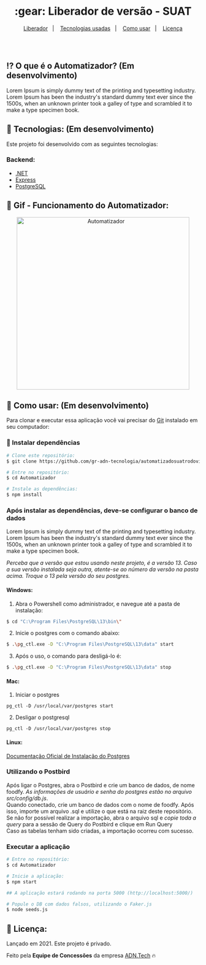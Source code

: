 <h1 align="center"> 
	:gear: Liberador de versão - SUAT
</h1>

<p align="center">
  <a href="#interrobang">Liberador</a>&nbsp;&nbsp;&nbsp;|&nbsp;&nbsp;&nbsp;
  <a href="#rocket-tecnologias">Tecnologias usadas</a>&nbsp;&nbsp;&nbsp;|&nbsp;&nbsp;&nbsp;
  <a href="#interrobang-como-usar">Como usar</a>&nbsp;&nbsp;&nbsp;|&nbsp;&nbsp;&nbsp;
  <a href="#key-licença">Licença</a>
</p>

<br>
<br>

## :interrobang: O que é o Automatizador? **(Em desenvolvimento)**

Lorem Ipsum is simply dummy text of the printing and typesetting industry. Lorem Ipsum has been the industry's standard dummy text ever since the 1500s, when an unknown printer took a galley of type and scrambled it to make a type specimen book. 

## :rocket: Tecnologias: **(Em desenvolvimento)**

Este projeto foi desenvolvido com as seguintes tecnologias:

### Backend:
- [.NET][dotnet]
- [Express][express]
- [PostgreSQL][postgresql]


## :fork_and_knife: Gif - Funcionamento do Automatizador: 
<div align="center">
  <img src=".github/public-session-foodfy.gif" alt="Automatizador" height="450px">
</div>


## :construction_worker: Como usar: **(Em desenvolvimento)**

Para clonar e executar essa aplicação você vai precisar do [Git][git-install] instalado em seu computador:  

### :electric_plug: Instalar dependências

```bash
# Clone este repositório:
$ git clone https://github.com/gr-adn-tecnologia/automatizadosuatrodovias.git

# Entre no repositório:
$ cd Automatizador

# Instale as dependências:
$ npm install
```

### Após instalar as dependências, deve-se configurar o banco de dados

Lorem Ipsum is simply dummy text of the printing and typesetting industry. Lorem Ipsum has been the industry's standard dummy text ever since the 1500s, when an unknown printer took a galley of type and scrambled it to make a type specimen book.

*Perceba que a versão que estou usando neste projeto, é a versão 13. Caso a sua versão instalada seja outra, atente-se ao número da versão na pasta acima. Troque o 13 pela versão do seu postgres.*

#### Windows:

1. Abra o Powershell como administrador, e navegue até a pasta de instalação:
```bash
$ cd "C:\Program Files\PostgreSQL\13\bin\"
```

2. Inicie o postgres com o comando abaixo:
```bash
$ .\pg_ctl.exe -D "C:\Program Files\PostgreSQL\13\data" start
```

3. Após o uso, o comando para desligá-lo é:
```bash
$ .\pg_ctl.exe -D "C:\Program Files\PostgreSQL\13\data" stop
```

#### Mac: 

1. Iniciar o postgres
```shell
pg_ctl -D /usr/local/var/postgres start
```

2. Desligar o postgresql
```shell
pg_ctl -D /usr/local/var/postgres stop
```

#### Linux:
[Documentação Oficial de Instalação do Postgres][postgres-linux]

### Utilizando o Postbird

Após ligar o Postgres, abra o Postbird e crie um banco de dados, de nome foodfy. *As informações de usuário e senha do postgres estão no arquivo src/config/db.js*. <br>
Quando conectado, crie um banco de dados com o nome de foodfy. Após isso, importe um arquivo .sql e utilize o que está na raiz deste repositório. <br>
Se não for possível realizar a importação, abra o arquivo sql e *copie toda a query* para a sessão de Query do Postbird e clique em Run Query<br>
Caso as tabelas tenham sido criadas, a importação ocorreu com sucesso.

### Executar a aplicação
```bash
# Entre no repositório:
$ cd Automatizador
```

```bash
# Inicie a aplicação:
$ npm start

## A aplicação estará rodando na porta 5000 (http://localhost:5000/)
```

```bash
# Popule o DB com dados falsos, utilizando o Faker.js
$ node seeds.js
```

## :key: Licença:

Lançado em 2021. Este projeto é privado.

Feito pela **Equipe de Concessões** da empresa [ADN.Tech][linkedin] :fire: 


[dotnet]: https://docs.microsoft.com/pt-br/dotnet/
[express]: https://expressjs.com/pt-br/
[postgresql]: https://www.enterprisedb.com/downloads/postgres-postgresql-downloads
[postgres-linux]: https://www.postgresql.org/download/linux/

[git]: https://git-scm.com
[git-install]: https://git-scm.com/downloads

[linkedin]: https://www.linkedin.com/company/adn-tecnologia/
